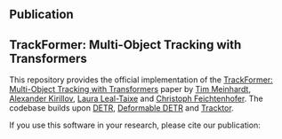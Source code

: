

## Publication

## TrackFormer: Multi-Object Tracking with Transformers

This repository provides the official implementation of the [TrackFormer: Multi-Object Tracking with Transformers](https://arxiv.org/abs/2101.02702) paper by [Tim Meinhardt](https://dvl.in.tum.de/team/meinhardt/), [Alexander Kirillov](https://alexander-kirillov.github.io/), [Laura Leal-Taixe](https://dvl.in.tum.de/team/lealtaixe/) and [Christoph Feichtenhofer](https://feichtenhofer.github.io/). The codebase builds upon [DETR](https://github.com/facebookresearch/detr), [Deformable DETR](https://github.com/fundamentalvision/Deformable-DETR) and [Tracktor](https://github.com/phil-bergmann/tracking_wo_bnw).

If you use this software in your research, please cite our publication:

[//]: # (```)
[//]: # (@InProceedings{meinhardt2021trackformer,)
[//]: # (    title={TrackFormer: Multi-Object Tracking with Transformers},)
[//]: # (    author={Tim Meinhardt and Alexander Kirillov and Laura Leal-Taixe and Christoph Feichtenhofer},)
[//]: # (    year={2022},)
[//]: # (    month = {June},)
[//]: # (    booktitle = {The IEEE Conference on Computer Vision and Pattern Recognition &#40;CVPR&#41;},)
[//]: # (})
[//]: # (```)